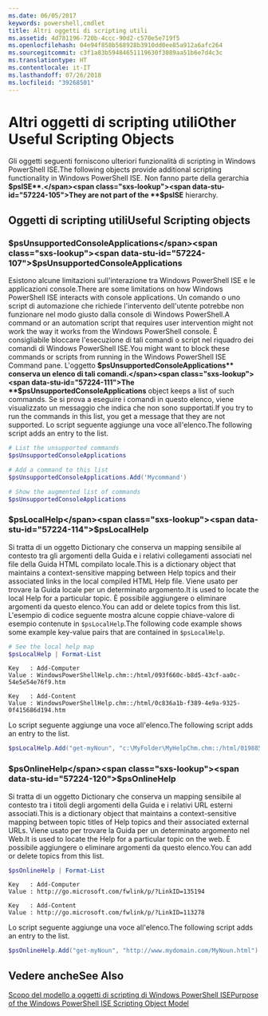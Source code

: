 ```yaml
---
ms.date: 06/05/2017
keywords: powershell,cmdlet
title: Altri oggetti di scripting utili
ms.assetid: 4d781196-720b-4ccc-90d2-c570e5e719f5
ms.openlocfilehash: 04e94f858b568928b3910dd0ee85a912a6afc264
ms.sourcegitcommit: c3f1a83b59484651119630f3089aa51b6e7d4c3c
ms.translationtype: HT
ms.contentlocale: it-IT
ms.lasthandoff: 07/26/2018
ms.locfileid: "39268501"
---
```

# <a name="other-useful-scripting-objects"></a><span data-ttu-id="57224-103">Altri oggetti di scripting utili</span><span class="sxs-lookup"><span data-stu-id="57224-103">Other Useful Scripting Objects</span></span>

<span data-ttu-id="57224-104">Gli oggetti seguenti forniscono ulteriori funzionalità di scripting in Windows PowerShell ISE.</span><span class="sxs-lookup"><span data-stu-id="57224-104">The following objects provide additional scripting functionality in Windows PowerShell ISE.</span></span> <span data-ttu-id="57224-105">Non fanno parte della gerarchia **$psISE**.</span><span class="sxs-lookup"><span data-stu-id="57224-105">They are not part of the **$psISE** hierarchy.</span></span>

## <a name="useful-scripting-objects"></a><span data-ttu-id="57224-106">Oggetti di scripting utili</span><span class="sxs-lookup"><span data-stu-id="57224-106">Useful Scripting objects</span></span>

### <a name="psunsupportedconsoleapplications"></a><span data-ttu-id="57224-107">$psUnsupportedConsoleApplications</span><span class="sxs-lookup"><span data-stu-id="57224-107">$psUnsupportedConsoleApplications</span></span>

<span data-ttu-id="57224-108">Esistono alcune limitazioni sull'interazione tra Windows PowerShell ISE e le applicazioni console.</span><span class="sxs-lookup"><span data-stu-id="57224-108">There are some limitations on how Windows PowerShell ISE interacts with console applications.</span></span> <span data-ttu-id="57224-109">Un comando o uno script di automazione che richiede l'intervento dell'utente potrebbe non funzionare nel modo giusto dalla console di Windows PowerShell.</span><span class="sxs-lookup"><span data-stu-id="57224-109">A command or an automation script that requires user intervention might not work the way it works from the Windows PowerShell console.</span></span> <span data-ttu-id="57224-110">È consigliabile bloccare l'esecuzione di tali comandi o script nel riquadro dei comandi di Windows PowerShell ISE.</span><span class="sxs-lookup"><span data-stu-id="57224-110">You might want to block these commands or scripts from running in the Windows PowerShell ISE Command pane.</span></span> <span data-ttu-id="57224-111">L'oggetto **$psUnsupportedConsoleApplications** conserva un elenco di tali comandi.</span><span class="sxs-lookup"><span data-stu-id="57224-111">The **$psUnsupportedConsoleApplications** object keeps a list of such commands.</span></span> <span data-ttu-id="57224-112">Se si prova a eseguire i comandi in questo elenco, viene visualizzato un messaggio che indica che non sono supportati.</span><span class="sxs-lookup"><span data-stu-id="57224-112">If you try to run the commands in this list, you get a message that they are not supported.</span></span> <span data-ttu-id="57224-113">Lo script seguente aggiunge una voce all'elenco.</span><span class="sxs-lookup"><span data-stu-id="57224-113">The following script adds an entry to the list.</span></span>

```powershell
# List the unsupported commands
$psUnsupportedConsoleApplications

# Add a command to this list
$psUnsupportedConsoleApplications.Add('Mycommand')

# Show the augmented list of commands
$psUnsupportedConsoleApplications
```

### <a name="pslocalhelp"></a><span data-ttu-id="57224-114">$psLocalHelp</span><span class="sxs-lookup"><span data-stu-id="57224-114">$psLocalHelp</span></span>

<span data-ttu-id="57224-115">Si tratta di un oggetto Dictionary che conserva un mapping sensibile al contesto tra gli argomenti della Guida e i relativi collegamenti associati nel file della Guida HTML compilato locale.</span><span class="sxs-lookup"><span data-stu-id="57224-115">This is a dictionary object that maintains a context-sensitive mapping between Help topics and their associated links in the local compiled HTML Help file.</span></span> <span data-ttu-id="57224-116">Viene usato per trovare la Guida locale per un determinato argomento.</span><span class="sxs-lookup"><span data-stu-id="57224-116">It is used to locate the local Help for a particular topic.</span></span> <span data-ttu-id="57224-117">È possibile aggiungere o eliminare argomenti da questo elenco.</span><span class="sxs-lookup"><span data-stu-id="57224-117">You can add or delete topics from this list.</span></span> <span data-ttu-id="57224-118">L'esempio di codice seguente mostra alcune coppie chiave-valore di esempio contenute in `$psLocalHelp`.</span><span class="sxs-lookup"><span data-stu-id="57224-118">The following code example shows some example key-value pairs that are contained in `$psLocalHelp`.</span></span>

```powershell
# See the local help map
$psLocalHelp | Format-List
```

```output
Key   : Add-Computer
Value : WindowsPowerShellHelp.chm::/html/093f660c-b8d5-43cf-aa0c-54e5e54e76f9.htm

Key   : Add-Content
Value : WindowsPowerShellHelp.chm::/html/0c836a1b-f389-4e9a-9325-0f415686d194.htm
```

<span data-ttu-id="57224-119">Lo script seguente aggiunge una voce all'elenco.</span><span class="sxs-lookup"><span data-stu-id="57224-119">The following script adds an entry to the list.</span></span>

```powershell
$psLocalHelp.Add("get-myNoun", "c:\MyFolder\MyHelpChm.chm::/html/0198854a-1298-57ae-aa0c-87b5e5a84712.htm")
```

### <a name="psonlinehelp"></a><span data-ttu-id="57224-120">$psOnlineHelp</span><span class="sxs-lookup"><span data-stu-id="57224-120">$psOnlineHelp</span></span>

<span data-ttu-id="57224-121">Si tratta di un oggetto Dictionary che conserva un mapping sensibile al contesto tra i titoli degli argomenti della Guida e i relativi URL esterni associati.</span><span class="sxs-lookup"><span data-stu-id="57224-121">This is a dictionary object that maintains a context-sensitive mapping between topic titles of Help topics and their associated external URLs.</span></span> <span data-ttu-id="57224-122">Viene usato per trovare la Guida per un determinato argomento nel Web.</span><span class="sxs-lookup"><span data-stu-id="57224-122">It is used to locate the Help for a particular topic on the web.</span></span> <span data-ttu-id="57224-123">È possibile aggiungere o eliminare argomenti da questo elenco.</span><span class="sxs-lookup"><span data-stu-id="57224-123">You can add or delete topics from this list.</span></span>

```powershell
$psOnlineHelp | Format-List
```

```output
Key   : Add-Computer
Value : http://go.microsoft.com/fwlink/p/?LinkID=135194

Key   : Add-Content
Value : http://go.microsoft.com/fwlink/p/?LinkID=113278
```

<span data-ttu-id="57224-124">Lo script seguente aggiunge una voce all'elenco.</span><span class="sxs-lookup"><span data-stu-id="57224-124">The following script adds an entry to the list.</span></span>

```powershell
$psOnlineHelp.Add("get-myNoun", "http://www.mydomain.com/MyNoun.html")
```

## <a name="see-also"></a><span data-ttu-id="57224-125">Vedere anche</span><span class="sxs-lookup"><span data-stu-id="57224-125">See Also</span></span>

[<span data-ttu-id="57224-126">Scopo del modello a oggetti di scripting di Windows PowerShell ISE</span><span class="sxs-lookup"><span data-stu-id="57224-126">Purpose of the Windows PowerShell ISE Scripting Object Model</span></span>](../../core-powershell/ise/Purpose-of-the-Windows-PowerShell-ISE-Scripting-Object-Model.md)